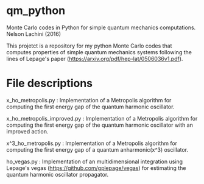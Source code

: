 # qm_python
Monte Carlo codes in Python for simple quantum mechanics computations.
Nelson Lachini (2016)

This projetct is a repository for my python Monte Carlo codes that computes properties of simple quantum mechanics systems following the lines of Lepage's paper (https://arxiv.org/pdf/hep-lat/0506036v1.pdf).

# File descriptions

x_ho_metropolis.py : Implementation of a Metropolis algorithm for computing the first energy gap of the quantum harmonic oscillator.

x_ho_metropolis_improved.py : Implementation of a Metropolis algorithm for computing the first energy gap of the quantum harmonic oscillator with an improved action.

x^3_ho_metropolis.py : Implementation of a Metropolis algorithm for computing the first energy gap of a quantum anharmonic(x^3) oscillator.

ho_vegas.py : Implementation of an multidimensional integration using Lepage's vegas (https://github.com/gplepage/vegas) for estimating the quantum harmonic oscillator propagator.
